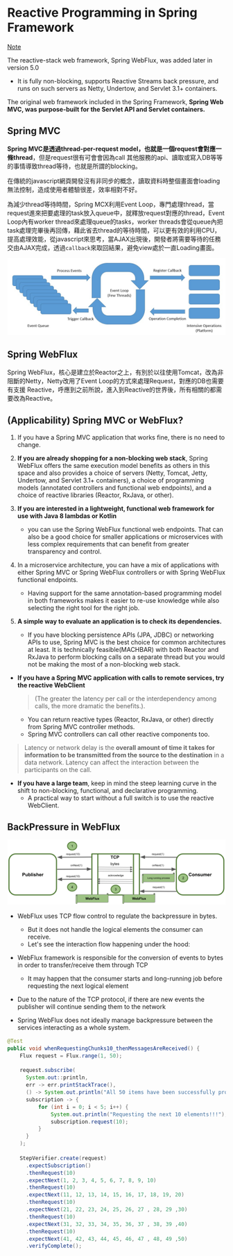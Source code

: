 # Reactive Programming in Spring Framework

[Note](https://docs.spring.io/spring-framework/docs/current/reference/html/web-reactive.html#webflux)


The reactive-stack web framework, Spring WebFlux, was added later in version 5.0  
- It is fully non-blocking, supports Reactive Streams back pressure, and runs on such servers as Netty, Undertow, and Servlet 3.1+ containers.

The original web framework included in the Spring Framework, **Spring Web MVC, was purpose-built for the Servlet API and Servlet containers.**

## Spring MVC 

**Spring MVC是透過thread-per-request model，也就是一個request會對應一條thread**，但是request很有可會會因為call 其他服務的api、讀取或寫入DB等等的事情導致thread等待，也就是所謂的blocking。

在傳統的javascript網頁開發沒有非同步的概念，讀取資料時整個畫面會loading無法控制，造成使用者體驗很差，效率相對不好。

為減少thread等待時間，Spring MCX利用Event Loop，專門處理thread，當request進來把要處理的task放入queue中，就釋放request對應的thread，Event Loop內有worker thread來處理queue的tasks，worker threads會從queue內把task處理完畢後再回傳，藉此省去thread的等待時間，可以更有效的利用CPU，提高處理效能，從javascript來思考，當AJAX出現後，開發者將需要等待的任務交由AJAX完成，透過`callback`來取回結果，避免view處於一直Loading畫面。

![圖 1](images/01d641eff91b593928bafa2eafbd3402d3c3d260203b378cc647130363427e8f.png)  

## Spring WebFlux

Spring WebFlux，核心是建立於Reactor之上，有別於以往使用Tomcat，改為非阻斷的Netty，Netty改用了Event Loop的方式來處理Request，對應的DB也需要有支援 Reactive，呼應到之前所說，進入到Reactive的世界後，所有相關的都需要改為Reactive。

## (Applicability) Spring MVC or WebFlux?

1. If you have a Spring MVC application that works fine, there is no need to change.   

2. **If you are already shopping for a non-blocking web stack**, Spring WebFlux offers the same execution model benefits as others in this space and also provides a choice of servers (Netty, Tomcat, Jetty, Undertow, and Servlet 3.1+ containers), a choice of programming models (annotated controllers and functional web endpoints), and a choice of reactive libraries (Reactor, RxJava, or other).

3. **If you are interested in a lightweight, functional web framework for use with Java 8 lambdas or Kotlin**
    - you can use the Spring WebFlux functional web endpoints. That can also be a good choice for smaller applications or microservices with less complex requirements that can benefit from greater transparency and control.

4. In a microservice architecture, you can have a mix of applications with either Spring MVC or Spring WebFlux controllers or with Spring WebFlux functional endpoints. 
    - Having support for the same annotation-based programming model in both frameworks makes it easier to re-use knowledge while also selecting the right tool for the right job.

5. **A simple way to evaluate an application is to check its dependencies.** 
    - If you have blocking persistence APIs (JPA, JDBC) or networking APIs to use, Spring MVC is the best choice for common architectures at least. It is technically feasible(MACHBAR) with both Reactor and RxJava to perform blocking calls on a separate thread but you would not be making the most of a non-blocking web stack.



- **If you have a Spring MVC application with calls to remote services, try the reactive WebClient** 
    > (The greater the latency per call or the interdependency among calls, the more dramatic the benefits.). 
    - You can return reactive types (Reactor, RxJava, or other) directly from Spring MVC controller methods. 
    - Spring MVC controllers can call other reactive components too.

> Latency or network delay is the **overall amount of time it takes for information to be transmitted from the source to the destination** in a data network. Latency can affect the interaction between the participants on the call.

- **If you have a large team**, keep in mind the steep learning curve in the shift to non-blocking, functional, and declarative programming. 
    - A practical way to start without a full switch is to use the reactive WebClient.

## BackPressure in WebFlux

![圖 2](images/3f2eeec750f84f227fb0d74ffa9456c6c5d30d36d7424b7bf44cdf9d3d150cfa.png)  

- WebFlux uses TCP flow control to regulate the backpressure in bytes. 
    - But it does not handle the logical elements the consumer can receive. 
    - Let's see the interaction flow happening under the hood:

- WebFlux framework is responsible for the conversion of events to bytes in order to transfer/receive them through TCP
    - It may happen that the consumer starts and long-running job before requesting the next logical element

- Due to the nature of the TCP protocol, if there are new events the publisher will continue sending them to the network

- Spring WebFlux does not ideally manage backpressure between the services interacting as a whole system. 


```java
@Test
public void whenRequestingChunks10_thenMessagesAreReceived() {
    Flux request = Flux.range(1, 50);

    request.subscribe(
      System.out::println,
      err -> err.printStackTrace(),
      () -> System.out.println("All 50 items have been successfully processed!!!"),
      subscription -> {
          for (int i = 0; i < 5; i++) {
              System.out.println("Requesting the next 10 elements!!!");
              subscription.request(10);
          }
      }
    );

    StepVerifier.create(request)
      .expectSubscription()
      .thenRequest(10)
      .expectNext(1, 2, 3, 4, 5, 6, 7, 8, 9, 10)
      .thenRequest(10)
      .expectNext(11, 12, 13, 14, 15, 16, 17, 18, 19, 20)
      .thenRequest(10)
      .expectNext(21, 22, 23, 24, 25, 26, 27 , 28, 29 ,30)
      .thenRequest(10)
      .expectNext(31, 32, 33, 34, 35, 36, 37 , 38, 39 ,40)
      .thenRequest(10)
      .expectNext(41, 42, 43, 44, 45, 46, 47 , 48, 49 ,50)
      .verifyComplete();
```

